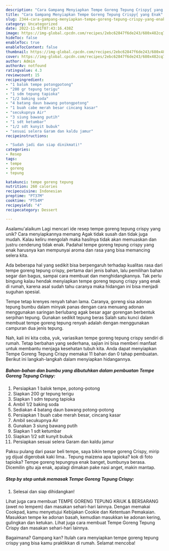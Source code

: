 ```yaml
---
description: "Cara Gampang Menyiapkan Tempe Goreng Tepung Crispy{ yang Enak"
title: "Cara Gampang Menyiapkan Tempe Goreng Tepung Crispy{ yang Enak"
slug: 2344-cara-gampang-menyiapkan-tempe-goreng-tepung-crispy-yang-enak
category: Uncategorized
date: 2022-11-01T07:43:16.438Z
image: https://img-global.cpcdn.com/recipes/2ebc62847f6de243/680x482cq70/tempe-goreng-tepung-crispy-foto-resep-utama.jpg
hideToc: false
enableToc: true
enableTocContent: false
thumbnail: https://img-global.cpcdn.com/recipes/2ebc62847f6de243/680x482cq70/tempe-goreng-tepung-crispy-foto-resep-utama.jpg
cover: https://img-global.cpcdn.com/recipes/2ebc62847f6de243/680x482cq70/tempe-goreng-tepung-crispy-foto-resep-utama.jpg
author: Admin
authorAv: notfound
ratingvalue: 4.3
reviewcount: 15
recipeingredient:
- "1 balok tempe potongpotong"
- "200 gr tepung terigu"
- "1 sdm tepung tapioka"
- "1/2 baking soda"
- "4 batang daun bawang potongpotong"
- "1 buah cabe merah besar cincang kasar"
- "secukupnya Air"
- "3 siung bawang putih"
- "1 sdt ketumbar"
- "1/2 sdt kunyit bubuk"
- "sesuai selera Garam dan kaldu jamur"
recipeinstructions:

- "Sudah jadi dan siap dinikmati!"
categories:
- Resep
tags:
- tempe
- goreng
- tepung

katakunci: tempe goreng tepung 
nutrition: 260 calories
recipecuisine: Indonesian
preptime: "PT37M"
cooktime: "PT54M"
recipeyield: "4"
recipecategory: Dessert

---
```



Asalamu'alaikum Lagi mencari ide resep tempe goreng tepung crispy yang unik? Cara menyiapkannya memang Agak tidak susah dan tidak juga mudah. Kalau keliru mengolah maka hasilnya tidak akan memuaskan dan justru cenderung tidak enak. Padahal tempe goreng tepung crispy yang enak harusnya kan mempunyai aroma dan rasa yang bisa memancing selera kita.


Ada beberapa hal yang sedikit bisa berpengaruh terhadap kualitas rasa dari tempe goreng tepung crispy, pertama dari jenis bahan, lalu pemilihan bahan segar dan bagus, sampai cara membuat dan menghidangkannya. Tak perlu bingung kalau hendak menyiapkan tempe goreng tepung crispy yang enak di rumah, karena asal sudah tahu caranya maka hidangan ini bisa menjadi suguhan spesial.

Tempe tetap krenyes renyah tahan lama. Caranya, goreng sisa adonan tepung bumbu dalam minyak panas dengan cara menuang adonan menggunakan saringan berlubang agak besar agar gorengan berbentuk serpihan tepung. Gunakan sedikit tepung beras Salah satu kunci dalam membuat tempe goreng tepung renyah adalah dengan menggunakan campuran dua jenis tepung.


Nah, kali ini kita coba, yuk, variasikan tempe goreng tepung crispy sendiri di rumah. Tetap berbahan yang sederhana, sajian ini bisa memberi manfaat untuk membantu menjaga kesehatan tubuh kita. Anda dapat menyiapkan Tempe Goreng Tepung Crispy memakai 11 bahan dan 0 tahap pembuatan. Berikut ini langkah-langkah dalam menyiapkan hidangannya.

<!--inarticleads1-->

##### Bahan-bahan dan bumbu yang dibutuhkan dalam pembuatan Tempe Goreng Tepung Crispy:

1. Persiapkan 1 balok tempe, potong-potong
1. Siapkan 200 gr tepung terigu
1. Siapkan 1 sdm tepung tapioka
1. Ambil 1/2 baking soda
1. Sediakan 4 batang daun bawang potong-potong
1. Persiapkan 1 buah cabe merah besar, cincang kasar
1. Ambil secukupnya Air
1. Gunakan 3 siung bawang putih
1. Siapkan 1 sdt ketumbar
1. Siapkan 1/2 sdt kunyit bubuk
1. Persiapkan sesuai selera Garam dan kaldu jamur


Paksu pulang dari pasar beli tempe, saya bikin tempe goreng Crispy, mirip yg dijual digerobak kaki lima.. Tepung maizena apa tapioka? kok di foto tapioka? Tempe goreng tepungnya enak banget, bumbunya berasa. Dicemilin gitu aja enak, apalagi dimakan pake nasi anget, makin mantap. 

<!--inarticleads2-->

##### Step by step untuk memasak Tempe Goreng Tepung Crispy:


1. Selesai dan siap dihidangkan!

Lihat juga cara membuat TEMPE GORENG TEPUNG KRiUK &amp; BERSARANG (awet no lempem) dan masakan sehari-hari lainnya. Dengan memakai Cookpad, kamu menyetujui Kebijakan Cookie dan Ketentuan Pemakaian. Masukkan tempe ke adonan basah, kemudian masukkan ke adonan kering, gulingkan dan ketukan. Lihat juga cara membuat Tempe Goreng Tepung Crispy dan masakan sehari-hari lainnya. 

Bagaimana? Gampang kan? Itulah cara menyiapkan tempe goreng tepung crispy yang bisa kamu praktikkan di rumah. Selamat mencoba!
